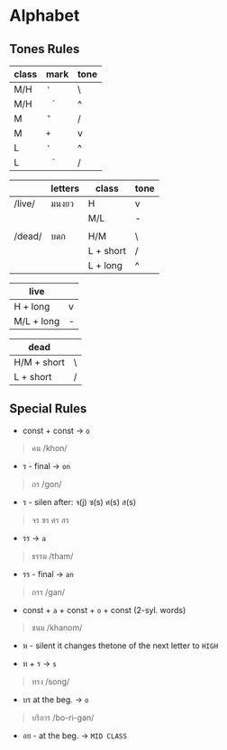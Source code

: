 # Alphabet


## Tones Rules
| class | mark | tone |
| -- | -- | -- |
| M/H | `'` | \ |
| M/H | `  ้` | ^ |
| M | ` ็` | / |
| M | `+` | v |
| L | `'` | ^ |
| L | `  ้` | / |

| | letters | class | tone |
| -- | -- | -- | -- |
| /live/ | มนงยว | H | v |
|  |  | M/L | - |
| | | | | |
| /dead/ | บดก | H/M | \ |
| | | L + short | / |
| | | L + long | ^ |


| live | | 
| -- | -- |
| H + long | v |
| M/L + long | - |

| dead | | 
| -- | -- |
| H/M + short | \ |
| L + short | / |

## Special Rules

- const + const -> `o`
> คน /khon/

- ร - final -> `on` 
> กร /gon/

- ร - silen
after: จ(j) ซ(s) ศ(s) ส(s)

> จร ซร ศร สร

- รร  -> `a`
> ธรรม /tham/

- รร - final -> `an`
> กรร /gan/

- const + `a` + const + `o` + const (2-syl. words)
> ขนม /khanom/

- ห - silent
it changes thetone of the next letter to `HIGH`

- ท + ร -> `s`
> ทรง /song/ 

- บร at the beg. -> `o`
> บริการ /bo-ri-gan/

- อย - at the beg. -> `MID CLASS`
